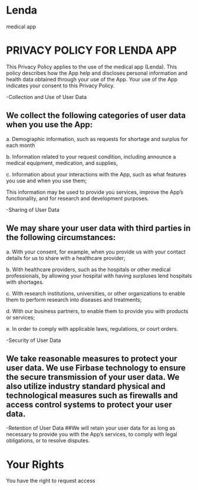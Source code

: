 # Lenda
medical app

# PRIVACY POLICY FOR LENDA APP
This Privacy Policy applies to the use of the medical app (Lenda). This policy describes how the App help and discloses personal information and health data obtained through your use of the App. Your use of the App indicates your consent to this Privacy Policy.

-Collection and Use of User Data
## We collect the following categories of user data when you use the App:
a. Demographic information, such as requests for shortage and surplus for each month

b. Information related to your request condition, including announce a medical equipment, medication, and supplies,

c. Information about your interactions with the App, such as what features you use and when you use them;

This information may be used to provide you services, improve the App’s functionality, and for research and development purposes.

-Sharing of User Data
## We may share your user data with third parties in the following circumstances:

a. With your consent, for example, when you provide us with your contact details for us to share with a healthcare provider;

b. With healthcare providers, such as the hospitals or other medical professionals, by allowing your hospital with having surpluses lend hospitals with shortages.

c. With research institutions, universities, or other organizations to enable them to perform research into diseases and treatments;

d. With our business partners, to enable them to provide you with products or services;

e. In order to comply with applicable laws, regulations, or court orders.

-Security of User Data
## We take reasonable measures to protect your user data. We use Firbase technology to ensure the secure transmission of your user data. We also utilize industry standard physical and technological measures such as firewalls and access control systems to protect your user data.

-Retention of User Data
##We will retain your user data for as long as necessary to provide you with the App’s services, to comply with legal obligations, or to resolve disputes.

# Your Rights
You have the right to request access
